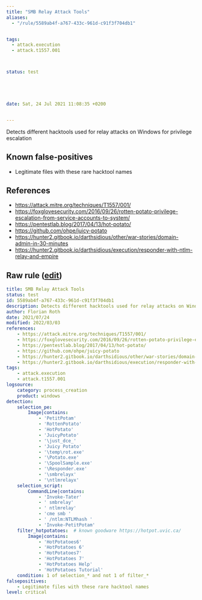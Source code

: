 ```yaml
---
title: "SMB Relay Attack Tools"
aliases:
  - "/rule/5589ab4f-a767-433c-961d-c91f3f704db1"


tags:
  - attack.execution
  - attack.t1557.001



status: test





date: Sat, 24 Jul 2021 11:08:35 +0200


---
```


Detects different hacktools used for relay attacks on Windows for privilege escalation

<!--more-->


## Known false-positives

* Legitimate files with these rare hacktool names



## References

* https://attack.mitre.org/techniques/T1557/001/
* https://foxglovesecurity.com/2016/09/26/rotten-potato-privilege-escalation-from-service-accounts-to-system/
* https://pentestlab.blog/2017/04/13/hot-potato/
* https://github.com/ohpe/juicy-potato
* https://hunter2.gitbook.io/darthsidious/other/war-stories/domain-admin-in-30-minutes
* https://hunter2.gitbook.io/darthsidious/execution/responder-with-ntlm-relay-and-empire


## Raw rule ([edit](https://github.com/SigmaHQ/sigma/edit/master/rules/windows/process_creation/proc_creation_win_tools_relay_attacks.yml))
```yaml
title: SMB Relay Attack Tools
status: test
id: 5589ab4f-a767-433c-961d-c91f3f704db1
description: Detects different hacktools used for relay attacks on Windows for privilege escalation
author: Florian Roth
date: 2021/07/24
modified: 2022/03/03
references:
    - https://attack.mitre.org/techniques/T1557/001/
    - https://foxglovesecurity.com/2016/09/26/rotten-potato-privilege-escalation-from-service-accounts-to-system/
    - https://pentestlab.blog/2017/04/13/hot-potato/
    - https://github.com/ohpe/juicy-potato
    - https://hunter2.gitbook.io/darthsidious/other/war-stories/domain-admin-in-30-minutes
    - https://hunter2.gitbook.io/darthsidious/execution/responder-with-ntlm-relay-and-empire
tags:
    - attack.execution
    - attack.t1557.001
logsource:
    category: process_creation
    product: windows
detection:
    selection_pe:
        Image|contains:
            - 'PetitPotam'
            - 'RottenPotato'
            - 'HotPotato'
            - 'JuicyPotato'
            - '\just_dce_'
            - 'Juicy Potato'
            - '\temp\rot.exe'
            - '\Potato.exe'
            - '\SpoolSample.exe'
            - '\Responder.exe'
            - '\smbrelayx'
            - '\ntlmrelayx'
    selection_script:
        CommandLine|contains:
            - 'Invoke-Tater'
            - ' smbrelay'
            - ' ntlmrelay'
            - 'cme smb '
            - ' /ntlm:NTLMhash '
            - 'Invoke-PetitPotam'
    filter_hotpotatoes:  # known goodware https://hotpot.uvic.ca/
        Image|contains:
            - 'HotPotatoes6'
            - 'HotPotatoes 6'
            - 'HotPotatoes7'
            - 'HotPotatoes 7'
            - 'HotPotatoes Help'
            - 'HotPotatoes Tutorial'
    condition: 1 of selection_* and not 1 of filter_*
falsepositives:
    - Legitimate files with these rare hacktool names
level: critical

```
